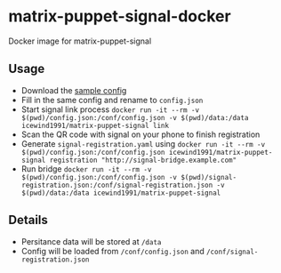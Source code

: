 # matrix-puppet-signal-docker

Docker image for matrix-puppet-signal

## Usage

- Download the [sample config](https://github.com/matrix-hacks/matrix-puppet-signal/blob/master/config.sample.json)
- Fill in the same config and rename to `config.json`
- Start signal link process `docker run -it --rm -v $(pwd)/config.json:/conf/config.json -v $(pwd)/data:/data icewind1991/matrix-puppet-signal link`
- Scan the QR code with signal on your phone to finish registration
- Generate `signal-registration.yaml` using `docker run -it --rm -v $(pwd)/config.json:/conf/config.json icewind1991/matrix-puppet-signal registration "http://signal-bridge.example.com"`
- Run bridge `docker run -it --rm -v $(pwd)/config.json:/conf/config.json -v $(pwd)/signal-registration.json:/conf/signal-registration.json -v $(pwd)/data:/data icewind1991/matrix-puppet-signal`

## Details

- Persitance data will be stored at `/data`
- Config will be loaded from `/conf/config.json` and `/conf/signal-registration.json`

